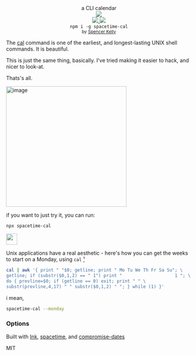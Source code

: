 <div align="center">

  <div>a CLI calendar</div>
  <div><img src="https://cloud.githubusercontent.com/assets/399657/23590290/ede73772-01aa-11e7-8915-181ef21027bc.png" /></div>

  <div align="center">
    <a href="https://npmjs.org/package/spacetime-cal">
      <img src="https://img.shields.io/npm/v/spacetime-cal.svg?style=flat-square" />
    </a>
    <a href="https://unpkg.com/spacetime-cal/builds/spacetime-cal.min.js">
      <img src="https://badge-size.herokuapp.com/spencermountain/spacetime-cal/master/builds/spacetime-cal.min.js" />
    </a>
  </div>
  <div align="center">
    <code>npm i -g spacetime-cal</code>
  </div>
  <sub>
    by
    <a href="https://spencermountain.github.io/">Spencer Kelly</a>
  </sub>
</div>
<p></p>

The [cal](https://en.m.wikipedia.org/wiki/Cal_(Unix)) command is one of the earliest, and longest-lasting UNIX shell commands. It is beautiful.

This is just the same thing, basically. I've tried making it easier to hack, and nicer to look-at.

Thats's all.

<img width="327" alt="image" src="https://user-images.githubusercontent.com/399657/111079058-a9b0d580-84ce-11eb-82be-99357fe2605a.png">

if you want to just try it, you can run:
```
npx spacetime-cal
```

<!-- spacer -->
<img height="30px" src="https://user-images.githubusercontent.com/399657/68221862-17ceb980-ffb8-11e9-87d4-7b30b6488f16.png"/>

Unix applications have a real aesthetic - here's how you can get the weeks to start on a Monday, using `cal` [¹](http://hints.macworld.com/article.php?story=20040625094428394)
```bash
cal | awk '{ print " "$0; getline; print " Mo Tu We Th Fr Sa Su"; \
getline; if (substr($0,1,2) == " 1") print "                    1 "; \
do { prevline=$0; if (getline == 0) exit; print " " \
substr(prevline,4,17) " " substr($0,1,2) " "; } while (1) }'
```

i mean,
```bash
spacetime-cal --monday
```

### Options

Built with [Ink](https://github.com/vadimdemedes/ink), [spacetime](https://github.com/spencermountain/spacetime), and [compromise-dates](https://github.com/spencermountain/compromise/tree/master/plugins/dates)

MIT
